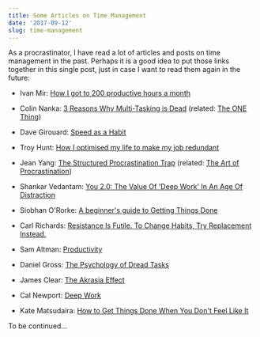 ```yaml
---
title: Some Articles on Time Management
date: '2017-09-12'
slug: time-management
---
```


As a procrastinator, I have read a lot of articles and posts on time management in the past. Perhaps it is a good idea to put those links together in this single post, just in case I want to read them again in the future:

- Ivan Mir: [How I got to 200 productive hours a month](https://qotoqot.com/blog/improving-focus/)

- Colin Nanka: [3 Reasons Why Multi-Tasking is Dead](https://colinnanka.com/2017/09/05/3-reasons-why-multi-tasking-is-dead/) (related: [The ONE Thing](http://a.co/3qb6DqS))

- Dave Girouard: [Speed as a Habit](http://firstround.com/review/speed-as-a-habit/)

- Troy Hunt: [How I optimised my life to make my job redundant](https://www.troyhunt.com/how-i-optimised-my-life-to-make-my-job/)

- Jean Yang: [The Structured Procrastination Trap](http://jxyzabc.blogspot.com/2016/12/the-structured-procrastination-trap.html) (related: [The Art of Procrastination](http://a.co/bTrPSTh))

- Shankar Vedantam: [You 2.0: The Value Of 'Deep Work' In An Age Of Distraction](http://www.npr.org/2017/07/25/539092670/you-2-0-the-value-of-deep-work-in-an-age-of-distraction)

- Siobhan O'Rorke: [A beginner's guide to Getting Things Done](https://blog.zenkit.com/a-beginners-guide-to-getting-things-done-3cc1a5123b98)

- Carl Richards: [Resistance Is Futile. To Change Habits, Try Replacement Instead.](https://nyti.ms/2GIo0mb)

- Sam Altman: [Productivity](http://blog.samaltman.com/productivity)

- Daniel Gross: [The Psychology of Dread Tasks](https://dcgross.com/accomplish-dread-tasks/)

- James Clear: [The Akrasia Effect](https://jamesclear.com/akrasia)

- Cal Newport: [Deep Work](http://calnewport.com/books/deep-work/)

- Kate Matsudaira: [How to Get Things Done When You Don't Feel Like It](https://queue.acm.org/detail.cfm?id=3280677)

To be continued...
